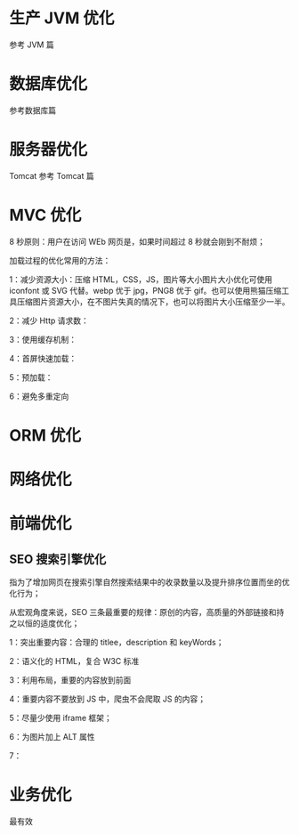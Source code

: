 # 生产 JVM 优化

参考 JVM 篇

# 数据库优化

参考数据库篇

# 服务器优化

Tomcat 参考 Tomcat 篇

# MVC 优化

8 秒原则：用户在访问 WEb 网页是，如果时间超过 8 秒就会刚到不耐烦；

加载过程的优化常用的方法：

1：减少资源大小：压缩 HTML，CSS，JS，图片等大小图片大小优化可使用 iconfont 或 SVG 代替。webp 优于 jpg，PNG8 优于 gif。也可以使用熊猫压缩工具压缩图片资源大小，在不图片失真的情况下，也可以将图片大小压缩至少一半。

2：减少 Http 请求数：

3：使用缓存机制：

4：首屏快速加载：

5：预加载：

6：避免多重定向

# ORM 优化

# 网络优化

# 前端优化

## SEO 搜索引擎优化

指为了增加网页在搜索引擎自然搜索结果中的收录数量以及提升排序位置而坐的优化行为；

从宏观角度来说，SEO 三条最重要的规律：原创的内容，高质量的外部链接和持之以恒的适度优化；

1：突出重要内容：合理的 titlee，description 和 keyWords；

2：语义化的 HTML，复合 W3C 标准

3：利用布局，重要的内容放到前面

4：重要内容不要放到 JS 中，爬虫不会爬取 JS 的内容；

5：尽量少使用 iframe 框架；

6：为图片加上 ALT 属性

7：

# 业务优化

最有效
